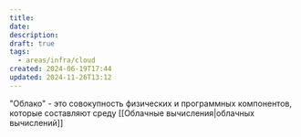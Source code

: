 ```yaml
---
title: 
date: 
description: 
draft: true
tags:
  - areas/infra/cloud
created: 2024-06-19T17:44
updated: 2024-11-26T13:12
---
```

"Облако" - это совокупность физических и программных компонентов, которые составляют среду [[Облачные вычисления|облачных вычислений]]